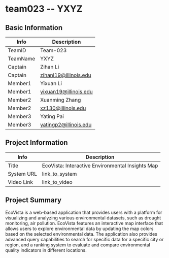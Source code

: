 # team023 -- YXYZ

## Basic Information

|   Info      |        Description     |
| ----------- | ---------------------- |
| TeamID      |        Team-023        |
| TeamName    |        YXYZ            |
| Captain     |       Zihan Li         |
| Captain     |   zihanl19@illinois.edu |
| Member1     |       Yixuan Li          |
| Member1     |    yixuan19@illinois.edu   |
| Member2     |        Xuanming Zhang      |
| Member2     |   xz130@illinois.edu  |
| Member3     |        Yating Pai        |
| Member3     |   yatingp2@illinois.edu  |

## Project Information

|   Info      |        Description     |
| ----------- | ---------------------- |
|  Title      |       EcoVista: Interactive Environmental Insights Map     |
| System URL  |      link_to_system    |
| Video Link  |      link_to_video     |

## Project Summary

EcoVista is a web-based application that provides users with a platform for visualizing and analyzing various environmental datasets, such as drought monitoring, air pollution. EcoVista features an interactive map interface that allows users to explore environmental data by updating the map colors based on the selected environmental data. The application also provides advanced query capabilities to search for specific data for a specific city or region, and a ranking system to evaluate and compare environmental quality indicators in different locations.

